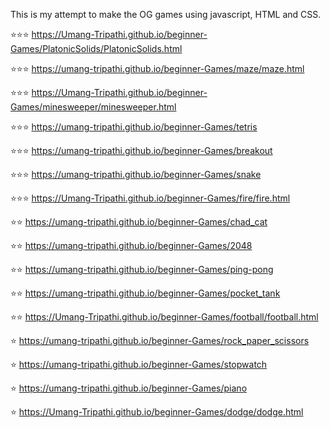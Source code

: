 This is my attempt to make the OG games using javascript, HTML and CSS.

⭐️⭐️⭐️
https://Umang-Tripathi.github.io/beginner-Games/PlatonicSolids/PlatonicSolids.html

⭐️⭐️⭐️
https://umang-tripathi.github.io/beginner-Games/maze/maze.html

⭐️⭐️⭐️
https://Umang-Tripathi.github.io/beginner-Games/minesweeper/minesweeper.html

⭐️⭐️⭐️
https://umang-tripathi.github.io/beginner-Games/tetris

⭐️⭐️⭐️
https://umang-tripathi.github.io/beginner-Games/breakout

⭐️⭐️⭐️
https://umang-tripathi.github.io/beginner-Games/snake

⭐️⭐️⭐️
https://Umang-Tripathi.github.io/beginner-Games/fire/fire.html

⭐️⭐️
https://umang-tripathi.github.io/beginner-Games/chad_cat

⭐️⭐️
https://umang-tripathi.github.io/beginner-Games/2048

⭐️⭐️
https://umang-tripathi.github.io/beginner-Games/ping-pong

⭐️⭐️
https://umang-tripathi.github.io/beginner-Games/pocket_tank

⭐️⭐️
https://Umang-Tripathi.github.io/beginner-Games/football/football.html

⭐️
https://umang-tripathi.github.io/beginner-Games/rock_paper_scissors

⭐️
https://umang-tripathi.github.io/beginner-Games/stopwatch

⭐️
https://umang-tripathi.github.io/beginner-Games/piano

⭐️
https://Umang-Tripathi.github.io/beginner-Games/dodge/dodge.html

